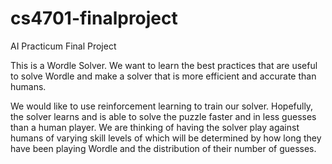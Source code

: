 # cs4701-finalproject

AI Practicum Final Project

This is a Wordle Solver. We want to learn the best practices that are useful to solve Wordle and make a solver that is more efficient and accurate than humans.

We would like to use reinforcement learning to train our solver. Hopefully, the solver learns and is able to solve the puzzle faster and in less guesses than a human player. We are thinking of having the solver play against humans of varying skill levels of which will be determined by how long they have been playing Wordle and the distribution of their number of guesses.
